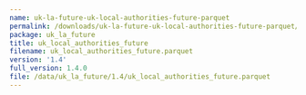 ```yaml
---
name: uk-la-future-uk-local-authorities-future-parquet
permalink: /downloads/uk-la-future-uk-local-authorities-future-parquet/1_4
package: uk_la_future
title: uk_local_authorities_future
filename: uk_local_authorities_future.parquet
version: '1.4'
full_version: 1.4.0
file: /data/uk_la_future/1.4/uk_local_authorities_future.parquet
---
```

